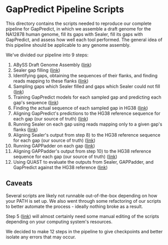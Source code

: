# GapPredict Pipeline Scripts

This directory contains the scripts needed to reproduce our complete pipeline for GapPredict, in which we assemble a draft genome for the NA12878 human genome, fill its gaps with Sealer, fill its gaps with GapPredict, and assess how well each tool performed. The general idea of this pipeline should be applicable to any genome assembly.

We've divided our pipeline into 9 steps:

1) ABySS Draft Genome Assembly ([link](https://github.com/bcgsc/GapPredict/tree/Reproduction_Steps/scripts/1_abyss_assembly))
2) Sealer gap filling ([link](https://github.com/bcgsc/GapPredict/tree/Reproduction_Steps/scripts/2_sealer_gap_filling))
3) Identifying gaps, obtaining the sequences of their flanks, and finding reads mapping to these flanks ([link](https://github.com/bcgsc/GapPredict/tree/Reproduction_Steps/scripts/3_flank_extraction))
4) Sampling gaps which Sealer filled and gaps which Sealer could not fill ([link](https://github.com/bcgsc/GapPredict/tree/Reproduction_Steps/scripts/4_random_gap_sampling))
5) Training GapPredict models for each sampled gap and predicting each gap's sequence ([link](https://github.com/bcgsc/GapPredict/tree/Reproduction_Steps/scripts/5_model_training))
6) Finding the actual sequence of each sampled gap in HG38 ([link](https://github.com/bcgsc/GapPredict/tree/Reproduction_Steps/scripts/6_gap_extraction_from_reference))
7) Aligning GapPredict's predictions to the HG38 reference sequence for each gap (our source of truth) ([link](https://github.com/bcgsc/GapPredict/tree/Reproduction_Steps/scripts/7_gappredict_local_alignment))
8) Running Sealer on each gap using reads mapping only to a given gap's flanks ([link](https://github.com/bcgsc/GapPredict/tree/Reproduction_Steps/scripts/8_sealer_gap_filling_in_isolation))
9) Aligning Sealer's output from step 8) to the HG38 reference sequence for each gap (our source of truth) ([link](https://github.com/bcgsc/GapPredict/tree/Reproduction_Steps/scripts/9_sealer_local_alignment))
10) Running GAPPadder on each gap ([link](https://github.com/bcgsc/GapPredict/tree/Reproduction_Steps/scripts/10_gappadder_gap_filling))
11) Aligning GAPPadder's output from step 10) to the HG38 reference sequence for each gap (our source of truth) ([link](https://github.com/bcgsc/GapPredict/tree/Reproduction_Steps/scripts/11_gappadder_local_alignment))
12) Using QUAST to evaluate the outputs from Sealer, GAPPadder, and GapPredict against the HG38 reference ([link](https://github.com/bcgsc/GapPredict/tree/Reproduction_Steps/scripts/12_quast))

## Caveats
Several scripts are likely not runnable out-of-the-box depending on how your PATH is set up. We also went through some refactoring of our scripts to better automate the process - ideally nothing broke as a result.

Step 5 ([link](https://github.com/bcgsc/GapPredict/tree/Reproduction_Steps/scripts/5_model_training)) will almost certainly need some manual editing of the scripts depending on your computing system's resources.

We decided to make 12 steps in the pipeline to give checkpoints and better isolate any errors that may occur.
